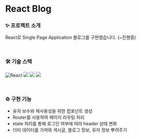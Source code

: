 # React Blog

### ✨ 프로젝트 소개
React로 Single Page Application 블로그를 구현했습니다. (~진행중)

<br>


### 🛠 기술 스택
<img alt="React" src="https://img.shields.io/badge/-React-45b8d8?style=flat-square&logo=react&logoColor=white" /></a>
<img src="https://img.shields.io/badge/JavaScript-F7DF1E?style=flat-square&logo=JavaScript&logoColor=white"/></a>
<img src="https://img.shields.io/badge/HTML-E34F26?style=flat-square&logo=HTML5&logoColor=white"/></a>
<img src="https://img.shields.io/badge/CSS-1572B6?style=flat-square&logo=CSS3&logoColor=white"/></a>

<br>

### ⚙️ 구현 기능 
- 유지 보수와 재사용성을 위한 컴포넌트 생성
- Router를 사용하여 페이지 라우팅 처리
- state 처리를 통해 로그인 여부에 따라 header 상태 변화
- 더미 데이터를 가져와 게시글, 블로그 정보, 유저 정보 뿌려주기